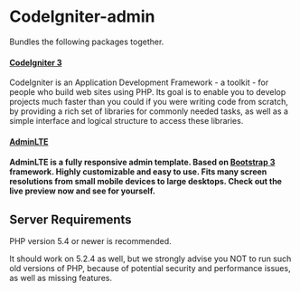 # CodeIgniter-admin

Bundles the following packages together.

<h4><a href="https://github.com/bcit-ci/CodeIgniter/tree/3.0-stable">CodeIgniter 3</a></h4>
<p>CodeIgniter is an Application Development Framework - a toolkit - for people who build web sites using PHP. Its goal is to enable you to develop projects much faster than you could if you were writing code from scratch, by providing a rich set of libraries for commonly needed tasks, as well as a simple interface and logical structure to access these libraries. </p>
<h4><a href="https://github.com/almasaeed2010/AdminLTE/tree/master">AdminLTE</a><h4>
<p>AdminLTE is a fully responsive admin template. Based on <strong><a href="https://github.com/twbs/bootstrap">Bootstrap 3</a></strong> framework. Highly customizable and easy to use. Fits many screen resolutions from small mobile devices to large desktops. Check out the live preview now and see for yourself.</p>

<h2>Server Requirements</h2>
<p>PHP version 5.4 or newer is recommended.</p>
<p>It should work on 5.2.4 as well, but we strongly advise you NOT to run
such old versions of PHP, because of potential security and performance
issues, as well as missing features.</p>

